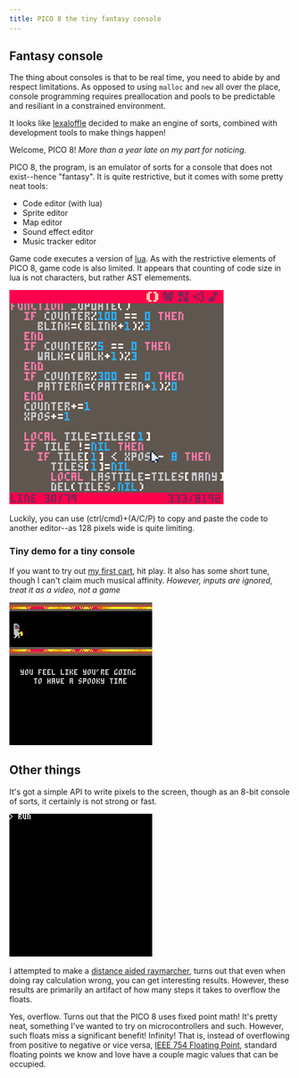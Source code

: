 ```yaml
---
title: PICO 8 the tiny fantasy console
---
```


## Fantasy console

The thing about consoles is that to be real time, you need to
abide by and respect limitations.
As opposed to using `malloc` and `new` all over the place,
console programming requires preallocation and pools to be
predictable and resiliant in a constrained environment.

It looks like [lexaloffle][] decided to make an engine of sorts,
combined with development tools to make things happen!

Welcome, PICO 8! *More than a year late on my part for noticing.*

PICO 8, the program, is an emulator of sorts for a console that
does not exist--hence "fantasy".
It is quite restrictive, but it comes with some pretty neat tools:

* Code editor (with lua)
* Sprite editor
* Map editor
* Sound effect editor
* Music tracker editor

Game code executes a version of [lua][].
As with the restrictive elements of PICO 8, game code is also limited.
It appears that counting of code size in lua is not characters,
but rather AST elemements.

![](/images/pico/code.png)

Luckily, you can use (ctrl/cmd)+(A/C/P) to copy and paste the code
to another editor--as 128 pixels wide is quite limiting.

### Tiny demo for a tiny console
If you want to try out [my first cart][spoopy], hit play.
It also has some short tune, though I can't claim much musical affinity.
*However, inputs are ignored, treat it as a video, not a game*

![](/images/pico/spooky.gif)

## Other things

It's got a simple API to write pixels to the screen, though as an
8-bit console of sorts, it certainly is not strong or fast.

![](/images/pico/rendering.gif)

I attempted to make a [distance aided raymarcher][raymarch], turns out that
even when doing ray calculation wrong, you can get interesting results.
However, these results are primarily an artifact of how many steps it
takes to overflow the floats.

Yes, overflow. Turns out that the PICO 8 uses fixed point math!
It's pretty neat, something I've wanted to try on microcontrollers
and such.
However, such floats miss a significant benefit! Infinity!
That is, instead of overflowing from positive to negative or vice versa,
[IEEE 754 Floating Point][IEEE754], standard floating points we know
and love have a couple magic values that can be occupied.

[lexaloffle]: http://www.lexaloffle.com/
[pico8]: http://www.lexaloffle.com/pico-8.php
[spoopy]: http://www.lexaloffle.com/bbs/?tid=28830
[IEEE754]: https://en.wikipedia.org/wiki/IEEE_floating_point
[raymarch]: http://www.alanzucconi.com/2016/07/01/raymarching/
[undertale]: http://undertale.com
[lua]: https://www.lua.org